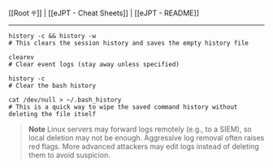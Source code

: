 [[Root 𖣂]] | [[eJPT - Cheat Sheets]] | [[eJPT - README]]

<hr>

```shell
history -c && history -w
# This clears the session history and saves the empty history file

clearev
# Clear event logs (stay away unless specified)

history -c
# Clear the bash history

cat /dev/null > ~/.bash_history
# This is a quick way to wipe the saved command history without deleting the file itself
```

> **Note**
> Linux servers may forward logs remotely (e.g., to a SIEM), so local deletion may not be enough. 
> Aggressive log removal often raises red flags. 
> More advanced attackers may edit logs instead of deleting them to avoid suspicion.
